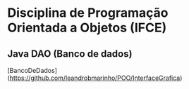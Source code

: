 # Disciplina de Programação Orientada a Objetos (IFCE)

## Java DAO (Banco de dados)

[BancoDeDados] (https://github.com/leandrobmarinho/POO/InterfaceGrafica)